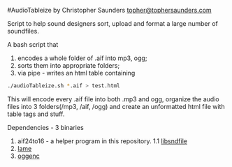 #AudioTableize
by Christopher Saunders
topher@tophersaunders.com

Script to help sound designers sort, upload and format a large number of soundfiles. 

A bash script that 
1. encodes a whole folder of .aif into mp3, ogg; 
2. sorts them into appropriate folders; 
3. via pipe - writes an html table containing <audio> tags and download link to aif. 

```bash
./audioTableize.sh *.aif > test.html
```
This will encode every .aif file into both .mp3 and ogg, 
organize the audio files into 3 folders(/mp3, /aif, /ogg)
and create an unformatted html file with table tags and stuff.

Dependencies - 3 binaries

1. aif24to16 - a helper program in this repository. 
  1.1  [libsndfile](http://www.mega-nerd.com/libsndfile/#Download)
2. [lame](http://lame.sourceforge.net/)
3. [oggenc](http://xiph.org/downloads/)

